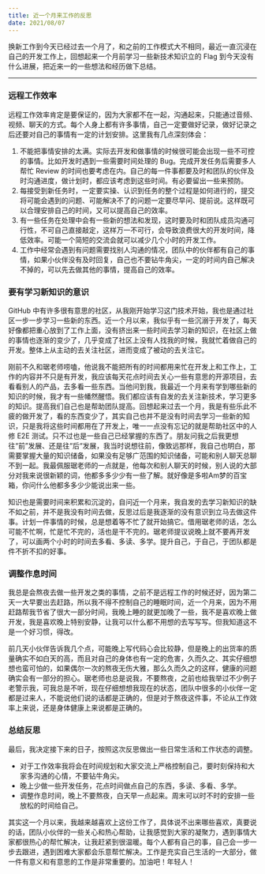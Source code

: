 ```yaml
---
title: 近一个月来工作的反思
date: 2021/08/07
---
```


换新工作到今天已经过去一个月了，和之前的工作模式大不相同，最近一直沉浸在自己的开发工作上，回想起来一个月前学习一些新技术知识立的 Flag 到今天没有什么进展，把近来一的一些想法和经历做下总结。

--------

### 远程工作效率

远程工作效率肯定是要保证的，因为大家都不在一起，沟通起来，只能通过音频、视频、聊天的方式。每个人身上都有许多事情，自己一定要做好记录，做好记录之后还要对自己的事情有一定的计划安排。这里我有几点深刻体会：

1. 不能把事情安排的太满。实际去开发和做事情的时候很可能会出现一些不可控的事情。比如开发时遇到一些需要时间处理的 Bug。完成开发任务后需要多人帮忙 Review 的时间也要考虑在内。自己的每一件事都要及时和团队的伙伴及时沟通进度，做计划时，都应该考虑到这些时间。有必要留出一些来预防。
2. 每接受到新任务时，一定要实操、认识到任务的整个过程是如何进行的，提交将可能会遇到的问题、可能解决不了的问题一定要尽早问、提前说。这样既可以合理安排自己的时间，又可以提高自己的效率。
3. 有一些任务在处理中会有一些新的想法和发现，这时要及时和团队成员沟通可行性，不可自己直接敲定，这样万一不可行，会导致浪费很大的开发时间，降低效率。可能一个简短的交流会就可以减少几个小时的开发工作。
4. 工作中经常会遇到有问题需要找别人沟通的情况，团队中的伙伴都有自己的事情，如果小伙伴没有及时回复，自己也不要钻牛角尖，一定的时间内自己解决不掉的，可以先去做其他的事情，提高自己的效率。

### 要有学习新知识的意识

GitHub 中有许多很有意思的社区，从我刚开始学习这门技术开始，我也是通过社区一步一步学习一些新的东西。近一个月以来，我似乎有一些沉溺于开发了，每天好像都把重心放到了工作上面，没有挤出来一些时间去学习新的知识，在社区上做的事情也逐渐的变少了，几乎变成了社区上没有人找我的时候，我就忙着做自己的开发。整体上从主动的去关注社区，进而变成了被动的去关注它。

刚前不久和琚老师唠嗑，他说我不能把所有的时间都用来忙在开发上和工作上，工作的内容并不只是有开发，我应该每天花点时间去关心一些有意思的开源项目，去看看别人的产品，去多看一些东西。当他问到我，我最近一个月来有学到哪些新的知识的时候，我才有一些幡然醒悟。我们都应该有自发的去关注新技术，学习更多的知识。提高我们自己也是帮助团队提高。回想起来过去一个月，我是有些乐此不疲的做开发了，看的东西变少了，其实自己也并不是没有时间去学习一些新的知识，只是我将这些时间都用在了开发上，唯一一点没有忘记的就是帮助社区中的人修 E2E 测试。只不过也是一些自己已经掌握的东西了。朋友问我之后我更想往“前”发展、还是往“后“发展，我当时说想往前，像致远那样，我自己也明白，那需要掌握大量的知识储备，如果没有足够广范围的知识储备，可能和别人聊天总聊不到一起。我最佩服琚老师的一点就是，他每次和别人聊天的时候，别人说的大部分对我来说很新颖的词，他都多多少少有一些了解。就好像是多啦Am梦的百宝箱，你问什么他都多多少少能说出来一些。

知识也是需要时间来积累和沉淀的，自问近一个月来，我自发的去学习新知识的缺不如之前，并不是我没有时间去做，反思过后是我逐渐的没有意识到立马去做这件事。计划一件事情的时候，总是想着等不忙了就开始搞它。借用琚老师的话，怎么可能不忙啊，忙是忙不完的，活也是干不完的。琚老师提议说晚上就不要再开发了，可以画两个小时的时间去多看、多读、多学。提升自己，于自己，于团队都是件不折不扣的好事。

### 调整作息时间

我总是会熬夜去做一些开发之类的事情，之前不是远程工作的时候还好，因为第二天一大早要出去赶路，所以我不得不控制自己的睡眠时间，近一个月来，因为不用赶路帮我节省了很大一部分时间，我晚上睡的就更加晚了一些，我不是喜欢晚上做开发，我是喜欢晚上特别安静，让我可以什么都不用想的去写写写。但我知道这不是一个好习惯，得改。

前几天小伙伴告诉我几个点，可能晚上写代码心会比较静，但是晚上的出货率的质量确实不如白天的高，而且对自己的身体也有一定的危害，久而久之、其实仔细想想也蛮可怕的，如果偶尔一次的熬夜无伤大雅，那么久而久之的这样，健康的问题确实会有一部分的担心。琚老师也总是说我，不要熬夜，之前也给我举过不少例子老警示我，可我总是不听，现在仔细想想我现在的状态，团队中很多的小伙伴一定都是过来人，不能说他们说的话都是正确的，但是对于熬夜这件事，不论从工作效率上来说，还是身体健康上来说都是正确的。

### 总结反思

最后，我决定接下来的日子，按照这次反思做出一些日常生活和工作状态的调整。

- 对于工作效率我将会在时间规划和大家交流上严格控制自己，要时刻保持和大家多沟通的心情，不要钻牛角尖。
- 晚上少做一些开发任务，花点时间做点自己的东西，多读、多看、多学。
- 调整作息时间，晚上不要熬夜，白天早一点起来。周末可以时不时的安排一些放松的时间给自己。

其实这一个月以来，我越来越喜欢上这份工作了，具体说不出来哪些喜欢，真要说的话，团队小伙伴的一些关心和热心帮助，让我感觉到大家的凝聚力，遇到事情大家都很热心的帮忙解决，让我赶紧到很温暖。每个人都有自己的事，自己会一步一步去跟进，遇到困难大家都会乐意帮忙解决。工作是充实自己生活的一大部分，做一件有意义和有意思的工作是非常重要的。加油吧！年轻人！
